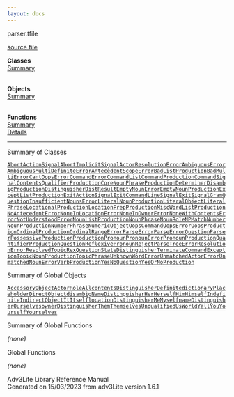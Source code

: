 ```yaml
---
layout: docs
---
```

<span class="title">parser.t</span><span class="type">file</span>

[source file](../source/parser.t.html)

**Classes**  
[Summary](#_ClassSummary_)  
 

**Objects**  
[Summary](#_ObjectSummary_)  
 

**Functions**  
[Summary](#_FunctionSummary_)  
[Details](#_Functions_)



------------------------------------------------------------------------



<span id="_ClassSummary_"></span>



<span class="hdln">Summary of Classes</span>  



[`AbortActionSignal`](../object/AbortActionSignal.html)[`AbortImplicitSignal`](../object/AbortImplicitSignal.html)[`ActorResolutionError`](../object/ActorResolutionError.html)[`AmbiguousError`](../object/AmbiguousError.html)[`AmbiguousMultiDefiniteError`](../object/AmbiguousMultiDefiniteError.html)[`AntecedentScopeError`](../object/AntecedentScopeError.html)[`BadListProduction`](../object/BadListProduction.html)[`BadMultiError`](../object/BadMultiError.html)[`CantOopsError`](../object/CantOopsError.html)[`CommandError`](../object/CommandError.html)[`CommandList`](../object/CommandList.html)[`CommandProduction`](../object/CommandProduction.html)[`CommandSignal`](../object/CommandSignal.html)[`ContentsQualifierProduction`](../object/ContentsQualifierProduction.html)[`CoreNounPhraseProduction`](../object/CoreNounPhraseProduction.html)[`Determiner`](../object/Determiner.html)[`DisambigProduction`](../object/DisambigProduction.html)[`Distinguisher`](../object/Distinguisher.html)[`DistResult`](../object/DistResult.html)[`EmptyNounError`](../object/EmptyNounError.html)[`EmptyNounProduction`](../object/EmptyNounProduction.html)[`ExceptListProduction`](../object/ExceptListProduction.html)[`ExitActionSignal`](../object/ExitActionSignal.html)[`ExitCommandLineSignal`](../object/ExitCommandLineSignal.html)[`ExitSignal`](../object/ExitSignal.html)[`GramQuestion`](../object/GramQuestion.html)[`InsufficientNounsError`](../object/InsufficientNounsError.html)[`LiteralNounProduction`](../object/LiteralNounProduction.html)[`LiteralObject`](../object/LiteralObject.html)[`LiteralPhrase`](../object/LiteralPhrase.html)[`LocationalProduction`](../object/LocationalProduction.html)[`LocationPrepProduction`](../object/LocationPrepProduction.html)[`MiscWordListProduction`](../object/MiscWordListProduction.html)[`NoAntecedentError`](../object/NoAntecedentError.html)[`NoneInLocationError`](../object/NoneInLocationError.html)[`NoneInOwnerError`](../object/NoneInOwnerError.html)[`NoneWithContentsError`](../object/NoneWithContentsError.html)[`NotUnderstoodError`](../object/NotUnderstoodError.html)[`NounListProduction`](../object/NounListProduction.html)[`NounPhrase`](../object/NounPhrase.html)[`NounRole`](../object/NounRole.html)[`NPMatch`](../object/NPMatch.html)[`NumberNounProduction`](../object/NumberNounProduction.html)[`NumberPhrase`](../object/NumberPhrase.html)[`NumericObject`](../object/NumericObject.html)[`OopsCommand`](../object/OopsCommand.html)[`OopsError`](../object/OopsError.html)[`OopsProduction`](../object/OopsProduction.html)[`OrdinalProduction`](../object/OrdinalProduction.html)[`OrdinalRangeError`](../object/OrdinalRangeError.html)[`ParseError`](../object/ParseError.html)[`ParseErrorQuestion`](../object/ParseErrorQuestion.html)[`Parser`](../object/Parser.html)[`PossessiveProduction`](../object/PossessiveProduction.html)[`Production`](../object/Production.html)[`Pronoun`](../object/Pronoun.html)[`PronounError`](../object/PronounError.html)[`PronounProduction`](../object/PronounProduction.html)[`QuantifierProduction`](../object/QuantifierProduction.html)[`Question`](../object/Question.html)[`ReflexivePronoun`](../object/ReflexivePronoun.html)[`RejectParseTreeError`](../object/RejectParseTreeError.html)[`ResolutionError`](../object/ResolutionError.html)[`ResolvedTopic`](../object/ResolvedTopic.html)[`RexQuestion`](../object/RexQuestion.html)[`StateDistinguisher`](../object/StateDistinguisher.html)[`TerminateCommandException`](../object/TerminateCommandException.html)[`TopicNounProduction`](../object/TopicNounProduction.html)[`TopicPhrase`](../object/TopicPhrase.html)[`UnknownWordError`](../object/UnknownWordError.html)[`UnmatchedActorError`](../object/UnmatchedActorError.html)[`UnmatchedNounError`](../object/UnmatchedNounError.html)[`VerbProduction`](../object/VerbProduction.html)[`YesNoQuestion`](../object/YesNoQuestion.html)[`YesOrNoProduction`](../object/YesOrNoProduction.html)
<span id="_ObjectSummary_"></span>



<span class="hdln">Summary of Global Objects</span>  



[`AccessoryObject`](../object/AccessoryObject.html)[`ActorRole`](../object/ActorRole.html)[`All`](../object/All.html)[`contentsDistinguisher`](../object/contentsDistinguisher.html)[`Definite`](../object/Definite.html)[`dictionaryPlaceholder`](../object/dictionaryPlaceholder.html)[`DirectObject`](../object/DirectObject.html)[`disambigNameDistinguisher`](../object/disambigNameDistinguisher.html)[`Her`](../object/Her.html)[`Herself`](../object/Herself.html)[`Him`](../object/Him.html)[`Himself`](../object/Himself.html)[`Indefinite`](../object/Indefinite.html)[`IndirectObject`](../object/IndirectObject.html)[`It`](../object/It.html)[`Itself`](../object/Itself.html)[`locationDistinguisher`](../object/locationDistinguisher.html)[`Me`](../object/Me.html)[`Myself`](../object/Myself.html)[`nameDistinguisher`](../object/nameDistinguisher.html)[`Ourselves`](../object/Ourselves.html)[`ownerDistinguisher`](../object/ownerDistinguisher.html)[`Them`](../object/Them.html)[`Themselves`](../object/Themselves.html)[`Unqualified`](../object/Unqualified.html)[`Us`](../object/Us.html)[`World`](../object/World.html)[`Yall`](../object/Yall.html)[`You`](../object/You.html)[`Yourself`](../object/Yourself.html)[`Yourselves`](../object/Yourselves.html)
<span id="FunctionSummary_"></span>



<span class="hdln">Summary of Global Functions</span>  



*(none)* <span id="_Functions_"></span>



<span class="hdln">Global Functions</span>  



*(none)*



Adv3Lite Library Reference Manual  
Generated on 15/03/2023 from adv3Lite version 1.6.1


